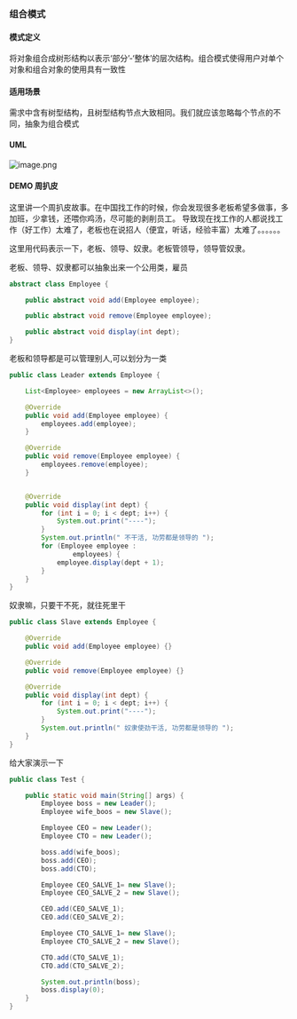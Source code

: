 ### 组合模式

#### 模式定义
将对象组合成树形结构以表示‘部分’-‘整体’的层次结构。组合模式使得用户对单个对象和组合对象的使用具有一致性

#### 适用场景
需求中含有树型结构，且树型结构节点大致相同。我们就应该忽略每个节点的不同，抽象为组合模式

#### UML
![image.png](http://img.masterjoy.top/20190924/0c2c027d14057b45fcf383559cfc9c70.png)

#### DEMO 周扒皮
这里讲一个周扒皮故事。在中国找工作的时候，你会发现很多老板希望多做事，多加班，少拿钱，还喂你鸡汤，尽可能的剥削员工。
导致现在找工作的人都说找工作（好工作）太难了，老板也在说招人（便宜，听话，经验丰富）太难了。。。。。。

这里用代码表示一下，老板、领导、奴隶。老板管领导，领导管奴隶。

老板、领导、奴隶都可以抽象出来一个公用类，雇员
```java
abstract class Employee {

    public abstract void add(Employee employee);

    public abstract void remove(Employee employee);

    public abstract void display(int dept);
}
```
老板和领导都是可以管理别人,可以划分为一类
```java
public class Leader extends Employee {

    List<Employee> employees = new ArrayList<>();

    @Override
    public void add(Employee employee) {
        employees.add(employee);
    }

    @Override
    public void remove(Employee employee) {
        employees.remove(employee);
    }


    @Override
    public void display(int dept) {
        for (int i = 0; i < dept; i++) {
            System.out.print("----");
        }
        System.out.println(" 不干活, 功劳都是领导的 ");
        for (Employee employee :
                employees) {
            employee.display(dept + 1);
        }
    }
}
```
奴隶嘛，只要干不死，就往死里干
```java
public class Slave extends Employee {

    @Override
    public void add(Employee employee) {}

    @Override
    public void remove(Employee employee) {}

    @Override
    public void display(int dept) {
        for (int i = 0; i < dept; i++) {
            System.out.print("----");
        }
        System.out.println(" 奴隶使劲干活, 功劳都是领导的 ");
    }
}
```
给大家演示一下
```java
public class Test {

    public static void main(String[] args) {
        Employee boss = new Leader();
        Employee wife_boos = new Slave();

        Employee CEO = new Leader();
        Employee CTO = new Leader();

        boss.add(wife_boos);
        boss.add(CEO);
        boss.add(CTO);

        Employee CEO_SALVE_1= new Slave();
        Employee CEO_SALVE_2 = new Slave();

        CEO.add(CEO_SALVE_1);
        CEO.add(CEO_SALVE_2);

        Employee CTO_SALVE_1= new Slave();
        Employee CTO_SALVE_2 = new Slave();

        CTO.add(CTO_SALVE_1);
        CTO.add(CTO_SALVE_2);

        System.out.println(boss);
        boss.display(0);
    }
}

```